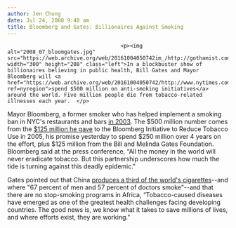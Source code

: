 ```yaml
---
author: Jen Chung
date: Jul 24, 2008 9:40 am
title: Bloomberg and Gates: Billionaires Against Smoking
---
```


	
										<p><img alt="2008_07_bloomgates.jpg" src="https://web.archive.org/web/20161004050742im_/http://gothamist.com/attachments/jen/2008_07_bloomgates.jpg" width="300" height="208" class="left">In a blockbuster show of billionaires believing in public health, Bill Gates and Mayor Bloomberg will <a href="https://web.archive.org/web/20161004050742/http://www.nytimes.com/2008/07/24/health/24tobacco.html?ref=nyregion">spend $500 million on anti-smoking initiatives</a> around the world. Five million people die from tobacco-related illnesses each year.  </p>

<p>Mayor Bloomberg, a former smoker who has helped implement a smoking ban in NYC&apos;s restaurants and bars <a href="https://web.archive.org/web/20161004050742/http://gothamist.com/2003/06/08/people_complain_about_smoking_ban_yada_yada_yada.php">in 2003</a>.  The $500 million number comes from the <a href="https://web.archive.org/web/20161004050742/http://www.mikebloomberg.com/en/issues/public_health/michael_bloomberg_commits_125_million_to_create_worldwide_stop_smoking_initiative.htm">$125 million he gave</a> to the Bloomberg Initiative to Reduce Tobacco Use in 2005, his promise yesterday to spend $250 million over 4 years on the effort, plus $125 million from the Bill and Melinda Gates Foundation.  Bloomberg said at the press conference, &#x201C;All the money in the world will never eradicate tobacco. But this partnership underscores how much the tide is turning against this deadly epidemic.&quot;</p>

<p>Gates pointed out that China <a href="https://web.archive.org/web/20161004050742/http://www.newsday.com/news/local/newyork/ny-nysmok245775285jul24,0,990091.story">produces a third of the world&apos;s cigarettes</a>--and where &quot;67 percent of men and 57 percent of doctors smoke&quot;--and that there are no stop-smoking programs in Africa, &#x201C;Tobacco-caused diseases have emerged as one of the greatest health challenges facing developing countries. The good news is, we know what it takes to save millions of lives, and where efforts exist, they are working.&quot;</p>					
										
									
				